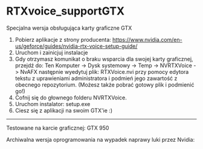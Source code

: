 # RTXvoice_supportGTX
Specjalna wersja obsługująca karty graficzne GTX

1. Pobierz aplikacje z strony producenta: https://www.nvidia.com/en-us/geforce/guides/nvidia-rtx-voice-setup-guide/
2. Uruchom i zainicjuj instalacje
3. Gdy otrzymasz komunikat o braku wsparcia dla swojej karty graficznej, przejdź do: Ten Komputer -> Dysk systemowy -> Temp -> 
NVRTXVoice -> NvAFX następnie wyedytuj plik: RTXVoice.nvi przy pomocy edytora tekstu z uprawieniami administratora i podmień jego zawartość z obecnego repozytorium. 
(Możesz także pobrać gotowy plik i podmienić go!)
4. Cofnij się do głownego folderu NVRTXVoice.
5. Uruchom instalator: setup.exe
6. Ciesz się z aplikacji na swoim GTX'ie :)

<hr>
Testowane na karcie graficznej: GTX 950

Archiwalna wersja oprogramowania na wypadek naprawy luki przez Nvidia: 
